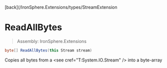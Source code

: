 ﻿

[back](/IronSphere.Extensions/types/StreamExtension

# ReadAllBytes

> Assembly: IronSphere.Extensions

```csharp
byte[] ReadAllBytes(this Stream stream)
```

Copies all bytes from a &lt;see cref=&quot;T:System.IO.Stream&quot; /&gt; into a byte-array

 
